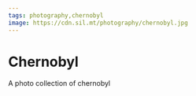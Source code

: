 ```yaml
---
tags: photography,chernobyl
image: https://cdn.sil.mt/photography/chernobyl.jpg
---
```


# Chernobyl

A photo collection of chernobyl

<div class="image-overview">



</div>